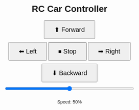 <!DOCTYPE html><html lang="en">
<head>
    <meta charset="UTF-8">
    <meta name="viewport" content="width=device-width, initial-scale=1.0">
    <title>RC Car Controller</title>
    <style>
        body {
            text-align: center;
            font-family: Arial, sans-serif;
        }
        .controls {
            display: flex;
            flex-direction: column;
            align-items: center;
            gap: 10px;
            margin-top: 20px;
        }
        .btn {
            padding: 15px 30px;
            font-size: 20px;
            cursor: pointer;
        }
        .speed-slider {
            width: 80%;
        }
    </style>
</head>
<body>
    <h1>RC Car Controller</h1>
    <div class="controls">
        <button class="btn" onclick="sendCommand('forward')">⬆ Forward</button>
        <div>
            <button class="btn" onclick="sendCommand('left')">⬅ Left</button>
            <button class="btn" onclick="sendCommand('stop')">⏹ Stop</button>
            <button class="btn" onclick="sendCommand('right')">➡ Right</button>
        </div>
        <button class="btn" onclick="sendCommand('backward')">⬇ Backward</button>
        <input type="range" class="speed-slider" min="0" max="100" value="50" oninput="sendSpeed(this.value)">
        <p>Speed: <span id="speedValue">50</span>%</p>
    </div><script>
    function sendCommand(command) {
        console.log("Command sent:", command);
        // Send this command to your RC car via Bluetooth/Wi-Fi
    }
    function sendSpeed(speed) {
        document.getElementById('speedValue').innerText = speed;
        console.log("Speed set to:", speed);
        // Send speed data to the RC car
    }
</script>

</body>
</html>
